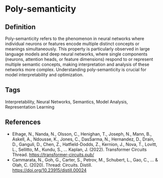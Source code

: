 # Poly-semanticity

## Definition
Poly-semanticity refers to the phenomenon in neural networks where individual neurons or features encode multiple distinct concepts or meanings simultaneously. This property is particularly observed in large language models and deep neural networks, where single components (neurons, attention heads, or feature dimensions) respond to or represent multiple semantic concepts, making interpretation and analysis of these networks more complex. Understanding poly-semanticity is crucial for model interpretability and optimization.

## Tags
Interpretability, Neural Networks, Semantics, Model Analysis, Representation Learning

## References
- Elhage, N., Nanda, N., Olsson, C., Henighan, T., Joseph, N., Mann, B., Askell, A., Ndousse, K., Jones, C., DasSarma, N., Hernandez, D., Drain, D., Ganguli, D., Chen, Z., Hatfield-Dodds, Z., Kernion, J., Nova, T., Lovitt, L., Sellitto, M., Kundu, S., ... Kaplan, J. (2022). Transformer Circuits Thread. https://transformer-circuits.pub/
- Cammarata, N., Goh, G., Carter, S., Petrov, M., Schubert, L., Gao, C., ... & Olah, C. (2020). Thread: Circuits. Distill. https://doi.org/10.23915/distill.00024